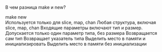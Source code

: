 В чем разница make и new?

make                                            new                                   
Используется только для slice, map, chan	    Любая структура, включая slice, map, chan
Входящие параметры включают тип и размер.	    Допускается только один параметр типа, без размера
Возвращается сам тип	                        Возвращает указатель типа
Выделить место в памяти и инициализировать	    Выделить место в памяти без инициализации